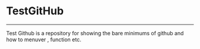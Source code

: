 # TestGitHub
------------------

Test Github is a repository for showing the bare minimums of github and how to 
menuver , function etc.

